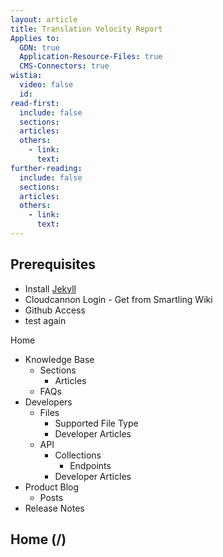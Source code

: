 ```yaml
---
layout: article
title: Translation Velocity Report
Applies to:
  GDN: true
  Application-Resource-Files: true
  CMS-Connectors: true
wistia:
  video: false
  id:
read-first:
  include: false
  sections:
  articles:
  others:
    - link:
      text:
further-reading:
  include: false
  sections:
  articles:
  others:
    - link:
      text:
---
```


## Prerequisites

* Install [Jekyll](https://jekyllrb.com/docs/installation/)
* Cloudcannon Login - Get from Smartling Wiki
* Github Access
* test again






Home
  * Knowledge Base
    * Sections
      * Articles
    * FAQs
  * Developers
    * Files
      * Supported File Type
      * Developer Articles
    * API
      * Collections
        * Endpoints
      * Developer Articles
  * Product Blog
    * Posts
  * Release Notes
  
  
  
## Home (/)


